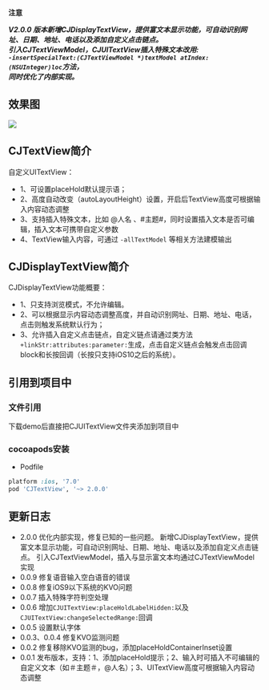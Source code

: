 **注意**

***V2.0.0 版本新增CJDisplayTextView，提供富文本显示功能，可自动识别网址、日期、地址、电话以及添加自定义点击链点。<br/>
引入CJTextViewModel，CJUITextView插入特殊文本改用:<br/>
`-insertSpecialText:(CJTextViewModel *)textModel atIndex:(NSUInteger)loc`方法，<br/>
同时优化了内部实现。***

## 效果图
![](http://7xnrwl.com1.z0.glb.clouddn.com/CJTextView.gif)

## CJTextView简介
自定义UITextView：
* 1、可设置placeHold默认提示语；
* 2、高度自动改变（autoLayoutHeight）设置，开启后TextView高度可根据输入内容动态调整
* 3、支持插入特殊文本，比如 @人名 、#主题#，同时设置插入文本是否可编辑，插入文本可携带自定义参数
* 4、TextView输入内容，可通过 `-allTextModel` 等相关方法建模输出<br/>

## CJDisplayTextView简介
CJDisplayTextView功能概要：
* 1、只支持浏览模式，不允许编辑。
* 2、可以根据显示内容动态调整高度，并自动识别网址、日期、地址、电话，点击则触发系统默认行为；
* 3、允许插入自定义点击链点，自定义链点请通过类方法`+linkStr:attributes:parameter:`生成，点击自定义链点会触发点击回调block和长按回调（长按只支持iOS10之后的系统）。

## 引用到项目中
### 文件引用
下载demo后直接把CJUITextView文件夹添加到项目中
<br />
### cocoapods安装
* Podfile<br/>
```ruby
platform :ios, '7.0'
pod 'CJTextView', '~> 2.0.0'
```

## 更新日志
* 2.0.0
优化内部实现，修复已知的一些问题。
新增CJDisplayTextView，提供富文本显示功能，可自动识别网址、日期、地址、电话以及添加自定义点击链点。
引入CJTextViewModel，插入与显示富文本均通过CJTextViewModel实现
* 0.0.9
修复语音输入空白语音的错误
* 0.0.8
修复iOS9以下系统的KVO问题
* 0.0.7
插入特殊字符判空处理
* 0.0.6
增加`CJUITextView:placeHoldLabelHidden:`以及`CJUITextView:changeSelectedRange:`回调
* 0.0.5
设置默认字体
* 0.0.3、0.0.4
修复KVO监测问题
* 0.0.2
修复移除KVO监测的bug，添加placeHoldContainerInset设置
* 0.0.1
发布版本，支持：1、添加placeHold提示；2、输入时可插入不可编辑的自定义文本（如＃主题＃，@人名）；3、UITextView高度可根据输入内容动态调整














